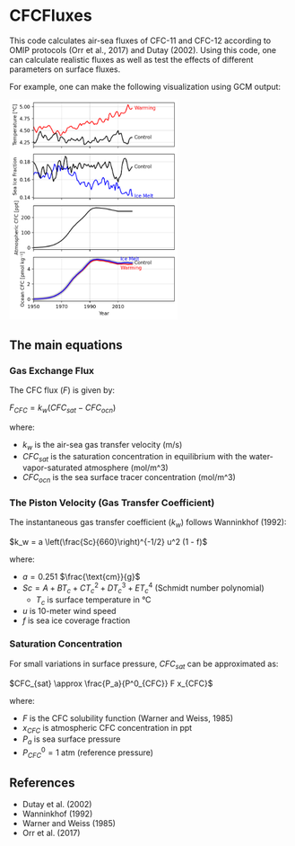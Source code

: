 # CFCFluxes

This code calculates air-sea fluxes of CFC-11 and CFC-12 according to 
OMIP protocols (Orr et al., 2017) and Dutay (2002). Using this code, one can calculate realistic fluxes 
as well as test the effects of different parameters on surface fluxes. 

For example, one can make the following visualization using GCM output: 

<img src="plots/CM4X_Sensitivity_Surface.png" width="300" />

## The main equations

### Gas Exchange Flux
The CFC flux ($F$) is given by:

$F_{CFC} = k_w (CFC_{sat} - CFC_{ocn})$

where:
- $k_w$ is the air-sea gas transfer velocity (m/s)
- $CFC_{sat}$ is the saturation concentration in equilibrium with the water-vapor-saturated atmosphere (mol/m^3)
- $CFC_{ocn}$ is the sea surface tracer concentration (mol/m^3)

### The Piston Velocity (Gas Transfer Coefficient)

The instantaneous gas transfer coefficient ($k_w$) follows Wanninkhof (1992):

$k_w = a \left(\frac{Sc}{660}\right)^{-1/2} u^2 (1 - f)$

where:
- $a = 0.251$ $\frac{\text{cm}}{g}$
- $Sc = A + BT_c + CT_c^2 + DT_c^3 + ET_c^4$ (Schmidt number polynomial)
  - $T_c$ is surface temperature in °C
- $u$ is 10-meter wind speed
- $f$ is sea ice coverage fraction

### Saturation Concentration

For small variations in surface pressure, $CFC_{sat}$ can be approximated as:

$CFC_{sat} \approx \frac{P_a}{P^0_{CFC}} F x_{CFC}$

where:
- $F$ is the CFC solubility function (Warner and Weiss, 1985)
- $x_{CFC}$ is atmospheric CFC concentration in ppt
- $P_a$ is sea surface pressure
- $P^0_{CFC} = 1 \text{ atm}$ (reference pressure)

## References

- Dutay et al. (2002)
- Wanninkhof (1992)
- Warner and Weiss (1985)
- Orr et al. (2017)
